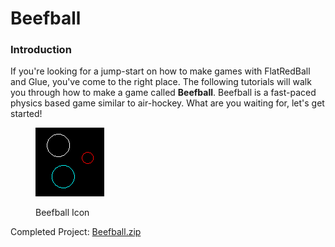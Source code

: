 # Beefball

### Introduction

If you're looking for a jump-start on how to make games with FlatRedBall and Glue, you've come to the right place. The following tutorials will walk you through how to make a game called **Beefball**. Beefball is a fast-paced physics based game similar to air-hockey. What are you waiting for, let's get started!

<figure><img src="../../media/2016-12-img_585345a4df251.png" alt=""><figcaption><p>Beefball Icon</p></figcaption></figure>

Completed Project: [Beefball.zip](https://files.flatredball.com/content/Tutorials/Beefball.zip)
